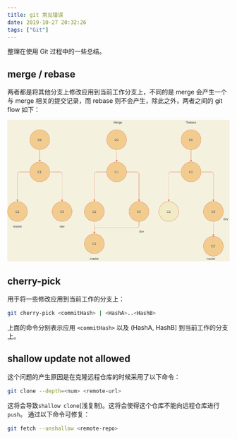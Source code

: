 ```yaml
---
title: git 常见错误
date: 2019-10-27 20:32:26
tags: ["Git"]
---
```


整理在使用 Git 过程中的一些总结。

<!-- More -->

## merge / rebase

两者都是将其他分支上修改应用到当前工作分支上，不同的是 merge 会产生一个与 merge 相关的提交记录，而 rebase 则不会产生，除此之外，两者之间的 git flow 如下：

![rebase-merge](git-常见错误/rebase-merge-16309378159101.png)

## cherry-pick

用于将一些修改应用到当前工作的分支上：

```bash
git cherry-pick <commitHash> | <HashA>..<HashB>
```

上面的命令分别表示应用 `<commitHash>` 以及 (HashA, HashB] 到当前工作的分支上。

## shallow update not allowed

这个问题的产生原因是在克隆远程仓库的时候采用了以下命令：

```bash
git clone --depth=<num> <remote-url>
```

这将会导致`shallow clone`(浅复制)。这将会使得这个仓库不能向远程仓库进行`push`。
通过以下命令可修复：
```bash
git fetch --unshallow <remote-repo>
```

